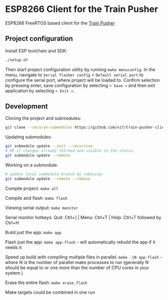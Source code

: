 ESP8266 Client for the Train Pusher
===================================

ESP8266 FreeRTOS based client for the [Train Pusher](https://github.com/vi7/train-pusher)

Project configuration
---------------------

Install ESP toolchain and SDK:
```bash
./setup.sh
```

Then start project configuration utility by running `make menuconfig`. In the menu, navigate to `Serial flasher config` > `Default serial port` to configure the serial port, where project will be loaded to. Confirm selection by pressing enter, save configuration by selecting `< Save >` and then exit application by selecting `< Exit >`.


Development
-----------

Cloning the project and submodules:
```bash
git clone --recurse-submodules https://github.com/vi7/train-pusher-client.git
```

Updating submodules:
```bash
git submodule update --init --recursive
# OR if changes already fetched and visible in the status:
git submodule update --remote
```

Working on a submodule:
```bash
# update local submodule branch by rebasing:
git submodule update --remote --rebase
```

Compile project: `make all`

Compile and flash: `make flash`

Viewing serial output: `make monitor`

Serial monitor hotkeys: Quit: Ctrl+] | Menu: Ctrl+T | Help: Ctrl+T followed by Ctrl+H

Build just the app: `make app`

Flash just the app: `make app-flash` - will automatically rebuild the app if it needs it

Speed up build with compiling multiple files in parallel: `make -jN app-flash` - where N is the number of parallel make processes to run (generally N should be equal to or one more than the number of CPU cores in your system.)

Erase the entire flash: `make erase_flash`

Make targets could be combined in one run
